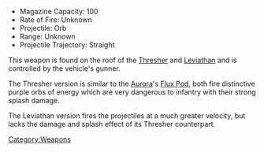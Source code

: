 - Magazine Capacity: 100
- Rate of Fire: Unknown
- Projectile: Orb
- Range: Unknown
- Projectile Trajectory: Straight

This weapon is found on the roof of the [Thresher](Thresher.md "wikilink")
and [Leviathan](Leviathan.md "wikilink") and is controlled by the vehicle's
gunner.

The Thresher version is similar to the [Aurora](Aurora.md "wikilink")'s
[Flux Pod](Flux_Pod.md "wikilink"), both fire distinctive purple orbs of
energy which are very dangerous to infantry with their strong splash
damage.

The Leviathan version fires the projectiles at a much greater velocity,
but lacks the damage and splash effect of its Thresher counterpart.

[Category:Weapons](Category:Weapons.md "wikilink")
